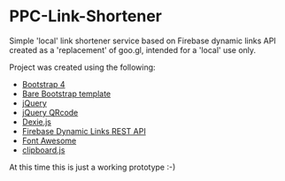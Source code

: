 # PPC-Link-Shortener
Simple 'local' link shortener service based on Firebase dynamic links API created as a 'replacement' of goo.gl, intended for a 'local' use only.

Project was created using the following:
* [Bootstrap 4](https://getbootstrap.com/)
* [Bare Bootstrap template](https://startbootstrap.com/template-overviews/bare/)
* [jQuery](https://jquery.com/)
* [jQuery QRcode](https://github.com/jeromeetienne/jquery-qrcode)
* [Dexie.js](https://dexie.org/)
* [Firebase Dynamic Links REST API](https://firebase.google.com/docs/dynamic-links/rest)
* [Font Awesome](https://fontawesome.com/)
* [clipboard.js](https://clipboardjs.com/)

At this time this is just a working prototype :-)
